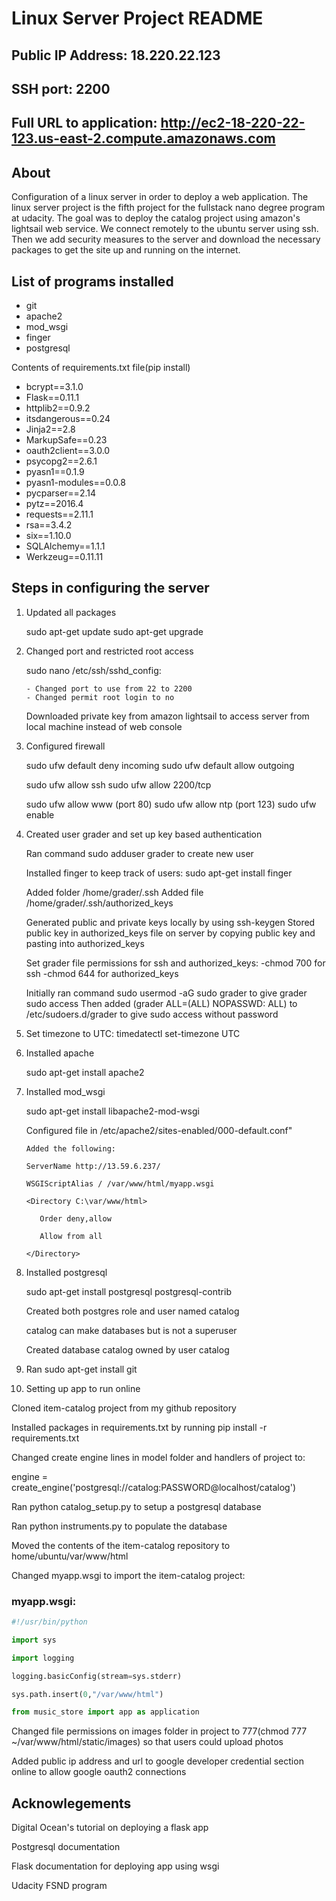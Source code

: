 # Linux Server Project README


## Public IP Address: 18.220.22.123

## SSH port: 2200

## Full URL to application: http://ec2-18-220-22-123.us-east-2.compute.amazonaws.com

## About

Configuration of a linux server in order to deploy a web application.
The linux server project is the fifth project for the fullstack nano degree program at udacity. The goal was to deploy the catalog project using amazon's lightsail web service. We connect remotely to the ubuntu server using ssh. Then we add security measures to the server and download the necessary packages to get the site up and running on the internet.

## List of programs installed

- git
- apache2
- mod_wsgi
- finger
- postgresql

Contents of requirements.txt file(pip install)

   - bcrypt==3.1.0
   - Flask==0.11.1
   - httplib2==0.9.2
   - itsdangerous==0.24
   - Jinja2==2.8
   - MarkupSafe==0.23
   - oauth2client==3.0.0
   - psycopg2==2.6.1
   - pyasn1==0.1.9
   - pyasn1-modules==0.0.8
   - pycparser==2.14
   - pytz==2016.4
   - requests==2.11.1
   - rsa==3.4.2
   - six==1.10.0
   - SQLAlchemy==1.1.1
   - Werkzeug==0.11.11



## Steps in configuring the server

1. Updated all packages

   sudo apt-get update
   sudo apt-get upgrade

2. Changed port and restricted root access

   sudo nano /etc/ssh/sshd_config:

       - Changed port to use from 22 to 2200
       - Changed permit root login to no

    Downloaded private key from amazon lightsail to access server from local machine instead of web console

3. Configured firewall

   sudo ufw default deny incoming
   sudo ufw default allow outgoing

   sudo ufw allow ssh
   sudo ufw allow 2200/tcp

   sudo ufw allow www  (port 80)
   sudo ufw allow ntp  (port 123)
   sudo ufw enable

4. Created user grader and set up key based authentication

   Ran command sudo adduser grader to create new user

   Installed finger to keep track of users: sudo apt-get install finger

   Added folder /home/grader/.ssh
   Added file /home/grader/.ssh/authorized_keys

   Generated public and private keys locally by using ssh-keygen
   Stored public key in authorized_keys file on server by copying public  key and pasting into authorized_keys

   Set grader file permissions for ssh and authorized_keys:
   -chmod 700 for ssh
   -chmod 644 for authorized_keys

   Initially ran command sudo usermod -aG sudo grader to give grader sudo  access
   Then added (grader ALL=(ALL) NOPASSWD: ALL) to /etc/sudoers.d/grader to give sudo access without password

6. Set timezone to UTC: timedatectl set-timezone UTC

7. Installed apache

   sudo apt-get install apache2

8. Installed mod_wsgi

   sudo apt-get install libapache2-mod-wsgi

   Configured file in /etc/apache2/sites-enabled/000-default.conf"

       Added the following:

   ```
   ServerName http://13.59.6.237/

   WSGIScriptAlias / /var/www/html/myapp.wsgi

   <Directory C:\var/www/html>

      Order deny,allow

      Allow from all

   </Directory>

   ```

9. Installed postgresql

   sudo apt-get install postgresql postgresql-contrib

   Created both postgres role and user named catalog

   catalog can make databases but is not a superuser

   Created database catalog owned by user catalog


10. Ran sudo apt-get install git


11. Setting up app to run online

   Cloned item-catalog project from  my github repository

   Installed packages in requirements.txt by running pip install -r requirements.txt

   Changed create engine lines in model folder and handlers of project to:

   engine = create_engine('postgresql://catalog:PASSWORD@localhost/catalog')

   Ran python catalog_setup.py to setup a postgresql database

   Ran python instruments.py to populate the database

   Moved the contents of the item-catalog repository to home/ubuntu/var/www/html

   Changed myapp.wsgi to import the item-catalog project:

   ### myapp.wsgi:

   ``` python
   #!/usr/bin/python

   import sys

   import logging

   logging.basicConfig(stream=sys.stderr)

   sys.path.insert(0,"/var/www/html")

   from music_store import app as application

   ```

   Changed file permissions on images folder in project to 777(chmod 777 ~/var/www/html/static/images) so that users could upload photos

   Added public ip address and url to google developer credential section online to allow google oauth2 connections

## Acknowlegements

   Digital Ocean's tutorial on deploying a flask app

   Postgresql documentation

   Flask documentation for deploying app using wsgi

   Udacity FSND program

